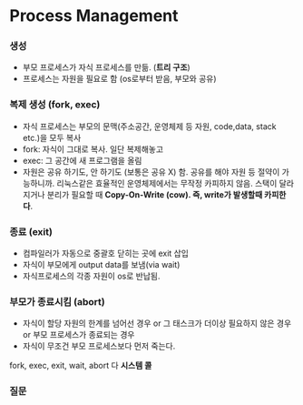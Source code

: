 # Process Management
### 생성
- 부모 프로세스가 자식 프로세스를 만듦. (**트리 구조**)
- 프로세스는 자원을 필요로 함 (os로부터 받음, 부모와 공유)


### 복제 생성 (fork, exec)
- 자식 프로세스는 부모의 문맥(주소공간, 운영체제 등 자원, code,data, stack etc.)을 모두 복사
- fork: 자식이 그대로 복사. 일단 복제해놓고 
- exec: 그 공간에 새 프로그램을 올림
- 자원은 공유 하기도, 안 하기도 (보통은 공유 X) 함. 공유를 해야 자원 등 절약이 가능하니까. 리눅스같은 효율적인 운영체제에서는 무작정 카피하지 않음. 스택이 달라지거나 분리가 필요할 때 **Copy-On-Write (cow). 즉, write가 발생할때 카피한다**.


### 종료 (exit)
- 컴파일러가 자동으로 중괄호 닫히는 곳에 exit 삽입
- 자식이 부모에게 output data를 보냄(via wait)
- 자식프로세스의 각종 자원이 os로 반납됨.


### 부모가 종료시킴 (abort)
- 자식이 할당 자원의 한계를 넘어선 경우 or 그 태스크가 더이상 필요하지 않은 경우 or 부모 프로세스가 종료되는 경우
- 자식이 무조건 부모 프로세스보다 먼저 죽는다.

fork, exec, exit, wait, abort 다 **시스템 콜**


### 질문
